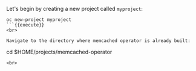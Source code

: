 Let's begin by creating a new project called `myproject`:

```
oc new-project myproject
```{{execute}}
<br>

Navigate to the directory where memcached operator is already built:

```
cd $HOME/projects/memcached-operator
```{{execute}}
<br>


